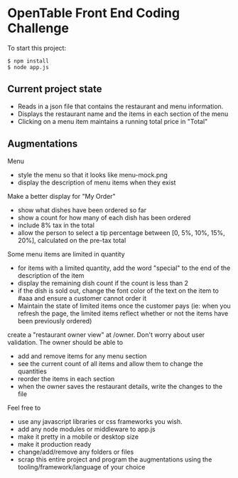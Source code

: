 OpenTable Front End Coding Challenge
=========

To start this project:
```
$ npm install
$ node app.js
```
Current project state
---
  - Reads in a json file that contains the restaurant and menu information.
  - Displays the restaurant name and the items in each section of the menu
  - Clicking on a menu item maintains a running total price in "Total"

Augmentations
---
Menu
  - style the menu so that it looks like menu-mock.png
  - display the description of menu items when they exist
  
Make a better display for "My Order"
  - show what dishes have been ordered so far
  - show a count for how many of each dish has been ordered
  - include 8% tax in the total
  - allow the person to select a tip percentage between [0, 5%, 10%, 15%, 20%], calculated on the pre-tax total
  
Some menu items are limited in quantity
 - for items with a limited quantity, add the word "special" to the end of the description of the item
 - display the remaining dish count if the count is less than 2
 - if the dish is sold out, change the font color of the text on the item to #aaa and ensure a customer cannot order it
 - Maintain the state of limited items once the customer pays (ie: when you refresh the page, the limited items reflect whether or not the items have been previously ordered)
 
create a "restaurant owner view" at /owner.  Don't worry about user validation.  The owner should be able to
 - add and remove items for any menu section
 - see the current count of all items and allow them to change the quantities
 - reorder the items in each section
 - when the owner saves the restaurant details, write the changes to the file
 
Feel free to
 - use any javascript libraries or css frameworks you wish.
 - add any node modules or middleware to app.js 
 - make it pretty in a mobile or desktop size
 - make it production ready
 - change/add/remove any folders or files
 - scrap this entire project and program the augmentations using the tooling/framework/language of your choice
